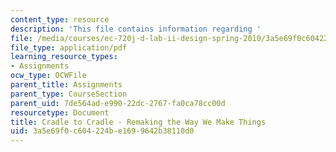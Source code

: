 ```yaml
---
content_type: resource
description: 'This file contains information regarding '
file: /media/courses/ec-720j-d-lab-ii-design-spring-2010/3a5e69f0c604224be1699642b38110d0_MITEC_720JS10_hw16_cradle.pdf
file_type: application/pdf
learning_resource_types:
- Assignments
ocw_type: OCWFile
parent_title: Assignments
parent_type: CourseSection
parent_uid: 7de564ad-e990-22dc-2767-fa0ca78cc00d
resourcetype: Document
title: Cradle to Cradle - Remaking the Way We Make Things
uid: 3a5e69f0-c604-224b-e169-9642b38110d0
---
```

